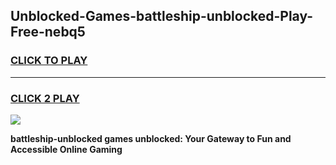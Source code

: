 
## Unblocked-Games-battleship-unblocked-Play-Free-nebq5
<h3>
<a href="https://premium76.site?title=battleship-unblocked&ref=21A">CLICK TO PLAY</a></h3>
<hr>

<h3>
<a href="https://premium76.site?title=battleship-unblocked&ref=21A">CLICK 2 PLAY</a>
  
</h3>

<a href="https://premium76.site?title=battleship-unblocked&ref=21A"><img src="https://clearcache.store/games.png"></a>


**battleship-unblocked games unblocked: Your Gateway to Fun and Accessible Online Gaming**
